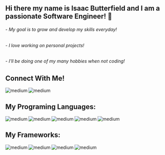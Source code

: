 ## Hi there my name is Isaac Butterfield and I am a passionate Software Engineer! 👋
###### - My goal is to grow and develop my skills everyday!
###### - I love working on personal projects!
###### - I'll be doing one of my many hobbies when not coding!

## Connect With Me!
<a href="https://www.linkedin.com/in/isaac-butterfield-a668b31ba/"><img align="left" alt="medium" src="https://img.shields.io/badge/LinkedIn-0077B5?style=for-the-badge&logo=linkedin&logoColor=white" /><a>
<a href="https://twitter.com/Isaac_Develops/"><img align="left" alt="medium" src="https://img.shields.io/badge/Twitter-1DA1F2?style=for-the-badge&logo=twitter&logoColor=white" /><a>

<br>
  
## My Programing Languages:
<img align="left" alt="medium" src="https://img.shields.io/badge/JavaScript-F7DF1E?style=for-the-badge&logo=javascript&logoColor=black" />
<img align="left" alt="medium" src="https://img.shields.io/badge/Python-2b5b84?style=for-the-badge&logo=python&logoColor=white" />
<img align="left" alt="medium" src="https://img.shields.io/badge/HTML-E34F26?style=for-the-badge&logo=html5&logoColor=white" />
<img align="left" alt="medium" src="https://img.shields.io/badge/CSS-239120?style=for-the-badge&logo=css3&logoColor=white" />
<img align="left" alt="medium" src="https://img.shields.io/badge/C%23-512bd4?style=for-the-badge&logo=csharp&logoColor=white" />
  
<br>
  
## My Frameworks:
<img align="left" alt="medium" src="https://img.shields.io/badge/Django-0C4B33?style=for-the-badge&logo=django&logoColor=white" />
<img align="left" alt="medium" src="https://img.shields.io/badge/Node.js-339933?style=for-the-badge&logo=nodedotjs&logoColor=white" />
<img align="left" alt="medium" src="https://img.shields.io/badge/Express-FAF9F6?style=for-the-badge&logo=express&logoColor=353535" />
<img align="left" alt="medium" src="https://img.shields.io/badge/React-20232A?style=for-the-badge&logo=react&logoColor=61DAFB" />
  
<br>
<!--
**Isaac-Develops/Isaac-Develops** is a ✨ _special_ ✨ repository because its `README.md` (this file) appears on your GitHub profile.

Here are some ideas to get you started:

- 🔭 I’m currently working on ...
- 🌱 I’m currently learning ...
- 👯 I’m looking to collaborate on ...
- 🤔 I’m looking for help with ...
- 💬 Ask me about ...
- 📫 How to reach me: ...
- 😄 Pronouns: ...
- ⚡ Fun fact: ...
-->
